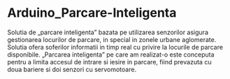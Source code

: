 # Arduino_Parcare-Inteligenta

Solutia de „parcare inteligenta” bazata pe utilizarea senzorilor asigura gestionarea locurilor de parcare, in special in zonele urbane aglomerate. Solutia ofera soferilor informatii in timp real cu privire la locurile de parcare disponibile.
„Parcarea inteligenta” pe care am realizat-o este conceputa pentru a limita accesul de intrare si iesire in parcare, fiind prevazuta cu doua bariere si doi senzori cu servomotoare.
